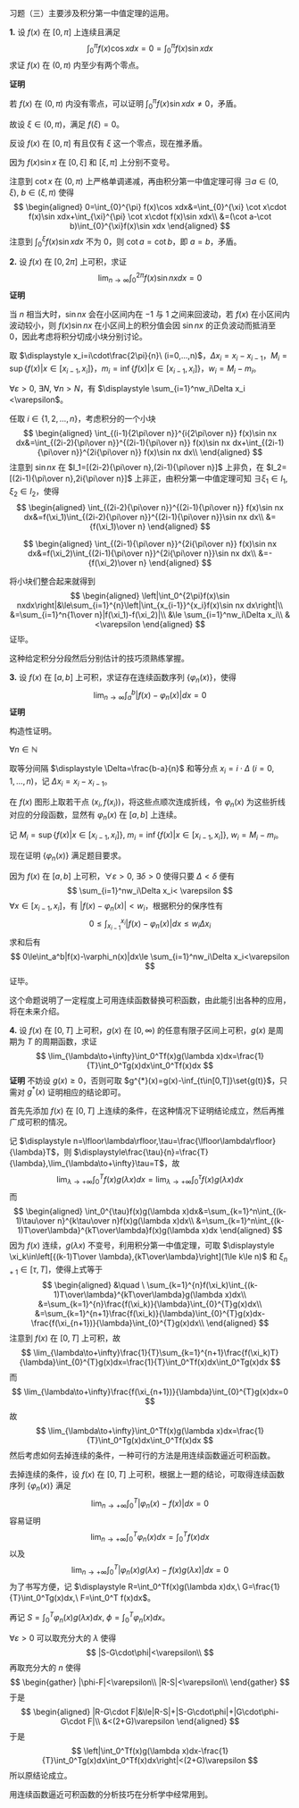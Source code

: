 习题（三）主要涉及积分第一中值定理的运用。

**1.** 设 $f(x)$ 在 $[0,\pi]$ 上连续且满足
$$
\int_0^\pi f(x)\cos xdx=0=\int_0^\pi f(x)\sin xdx
$$
求证 $f(x)$ 在 $(0,\pi)$ 内至少有两个零点。

**证明**

若 $f(x)$ 在 $(0,\pi)$ 内没有零点，可以证明 $\displaystyle \int_0^\pi f(x)\sin xdx\neq 0$，矛盾。

故设 $\xi\in(0,\pi)$，满足 $f(\xi)=0$。

反设 $f(x)$ 在 $[0,\pi]$ 有且仅有 $\xi$ 这一个零点，现在推矛盾。

因为 $f(x)\sin x$ 在 $[0,\xi]$ 和 $[\xi,\pi]$ 上分别不变号。

注意到 $\cot x$ 在 $(0,\pi)$ 上严格单调递减，再由积分第一中值定理可得 $\exists a\in(0,\xi),\ b\in(\xi,\pi)$ 使得
$$
\begin{aligned}
0=\int_{0}^{\pi} f(x)\cos xdx&=\int_{0}^{\xi} \cot x\cdot f(x)\sin xdx+\int_{\xi}^{\pi} \cot x\cdot f(x)\sin xdx\\
&=(\cot a-\cot b)\int_{0}^{\xi}f(x)\sin xdx
\end{aligned}
$$
注意到 $\displaystyle \int_0^\xi f(x)\sin xdx$ 不为 $0$，则 $\cot a=\cot b$，即 $a=b$，矛盾。


**2.** 设 $f(x)$ 在 $[0,2\pi]$ 上可积，求证
$$
\lim_{n\to\infty}\int_0^{2\pi} f(x)\sin nx dx =0
$$
**证明**

当 $n$ 相当大时，$\sin n x$ 会在小区间内在 $-1$ 与 $1$ 之间来回波动，若 $f(x)$ 在小区间内波动较小，则 $f(x)\sin nx$ 在小区间上的积分值会因 $\sin nx$ 的正负波动而抵消至 $0$，因此考虑将积分切成小块分别讨论。

取 $\displaystyle x_i=i\cdot\frac{2\pi}{n}\ (i=0,...,n)$，$\Delta x_i=x_i-x_{i-1}$，$M_i=\sup\{f(x)|x\in[x_{i-1},x_{i}]\}$，$m_i=\inf\{f(x)|x\in[x_{i-1},x_{i}]\}$，$w_i=M_i-m_i$。

$\forall \varepsilon>0,\ \exists N,\ \forall n>N$，有 $\displaystyle \sum_{i=1}^nw_i\Delta x_i <\varepsilon$。

任取 $i\in\{1,2,...,n\}$，考虑积分的一个小块
$$
\begin{aligned}
\int_{(i-1){2\pi\over n}}^{i{2\pi\over n}} f(x)\sin nx dx&=\int_{(2i-2){\pi\over n}}^{(2i-1){\pi\over n}} f(x)\sin nx dx+\int_{(2i-1){\pi\over n}}^{2i{\pi\over n}} f(x)\sin nx dx\\
\end{aligned}
$$
注意到 $\sin nx$ 在 $I_1=[(2i-2){\pi\over n},(2i-1){\pi\over n}]$ 上非负，在 $I_2=[(2i-1){\pi\over n},2i{\pi\over n}]$ 上非正，由积分第一中值定理可知 $\exists \xi_1\in I_1,\xi_2\in I_2$，使得
$$
\begin{aligned}
\int_{(2i-2){\pi\over n}}^{(2i-1){\pi\over n}} f(x)\sin nx dx&=f(\xi_1)\int_{(2i-2){\pi\over n}}^{(2i-1){\pi\over n}}\sin nx dx\\
&={f(\xi_1)\over n}
\end{aligned}
$$

$$
\begin{aligned}
\int_{(2i-1){\pi\over n}}^{2i{\pi\over n}} f(x)\sin nx dx&=f(\xi_2)\int_{(2i-1){\pi\over n}}^{2i{\pi\over n}}\sin nx dx\\
&=-{f(\xi_2)\over n}
\end{aligned}
$$

将小块们整合起来就得到
$$
\begin{aligned}
\left|\int_0^{2\pi}f(x)\sin nxdx\right|&\le\sum_{i=1}^{n}\left|\int_{x_{i-1}}^{x_i}f(x)\sin nx dx\right|\\
&=\sum_{i=1}^n{1\over n}|f(\xi_1)-f(\xi_2)|\\
&\le \sum_{i=1}^nw_i\Delta x_i\\
&<\varepsilon
\end{aligned}
$$
证毕。

这种给定积分分段然后分别估计的技巧须熟练掌握。


**3.** 设 $f(x)$ 在 $[a,b]$ 上可积，求证存在连续函数序列 $\{\varphi_n(x)\}$，使得
$$
\lim_{n\to\infty}\int_a^b|f(x)-\varphi_n(x)|dx=0
$$
**证明**

构造性证明。

$\forall n\in\mathbb{N}$

取等分间隔 $\displaystyle \Delta=\frac{b-a}{n}$ 和等分点 $x_i=i\cdot\Delta\ (i=0,1,...,n)$，记 $\Delta x_i=x_i-x_{i-1}$。

在 $f(x)$ 图形上取若干点 $(x_i,f(x_i))$，将这些点顺次连成折线，令 $\varphi_n(x)$ 为这些折线对应的分段函数，显然有 $\varphi_n(x)$ 在 $[a,b]$ 上连续。

记 $M_i=\sup\{f(x)|x\in[x_{i-1},x_{i}]\},\ m_i=\inf\{f(x)|x\in[x_{i-1},x_{i}]\},\ w_i=M_i-m_i$。

现在证明 $\{\varphi_n(x)\}$ 满足题目要求。

因为 $f(x)$ 在 $[a,b]$ 上可积，$\forall \varepsilon>0,\ \exists \delta>0$ 使得只要 $\Delta < \delta$ 便有
$$
\sum_{i=1}^nw_i\Delta x_i< \varepsilon
$$
$\forall x\in[x_{i-1},x_i]$，有 $|f(x)-\varphi_n(x)|< w_i$，根据积分的保序性有
$$
0\le\int_{x_{i-1}}^{x_i}|f(x)-\varphi_n(x)|dx\le w_i\Delta x_i
$$
求和后有
$$
0\le\int_a^b|f(x)-\varphi_n(x)|dx\le \sum_{i=1}^nw_i\Delta x_i<\varepsilon
$$
证毕。

这个命题说明了一定程度上可用连续函数替换可积函数，由此能引出各种的应用，将在未来介绍。

**4.** 设 $f(x)$ 在 $[0,T]$ 上可积，$g(x)$ 在 $[0,\infty)$ 的任意有限子区间上可积，$g(x)$ 是周期为 $T$ 的周期函数，求证
$$
\lim_{\lambda\to+\infty}\int_0^Tf(x)g(\lambda x)dx=\frac{1}{T}\int_0^Tg(x)dx\int_0^Tf(x)dx
$$
**证明**
不妨设 $g(x)\ge0$，否则可取 $g^{*}(x)=g(x)-\inf_{t\in[0,T]}\set{g(t)}$，只需对 $g^{*}(x)$ 证明相应的结论即可。  

首先先添加 $f(x)$ 在 $[0,T]$ 上连续的条件，在这种情况下证明结论成立，然后再推广成可积的情况。

记 $\displaystyle n=\lfloor\lambda\rfloor,\tau=\frac{\lfloor\lambda\rfloor}{\lambda}T$，则 $\displaystyle\frac{\tau}{n}=\frac{T}{\lambda},\lim_{\lambda\to+\infty}\tau=T$，故
$$
\lim_{\lambda\to+\infty}\int_0^Tf(x)g(\lambda x)dx=\lim_{\lambda\to+\infty}\int_0^\tau f(x)g(\lambda x)dx
$$
而
$$
\begin{aligned}
\int_0^{\tau}f(x)g(\lambda x)dx&=\sum_{k=1}^n\int_{(k-1)\tau\over n}^{k\tau\over n}f(x)g(\lambda x)dx\\
&=\sum_{k=1}^n\int_{(k-1)T\over\lambda}^{kT\over\lambda}f(x)g(\lambda x)dx
\end{aligned}
$$
因为 $f(x)$ 连续，$g(\lambda x)$ 不变号，利用积分第一中值定理，可取 $\displaystyle \xi_k\in\left[{(k-1)T\over \lambda},{kT\over\lambda}\right](1\le k\le n)$ 和 $\xi_{n+1}\in[\tau,T]$，使得上式等于
$$
\begin{aligned}
&\quad \ \sum_{k=1}^{n}f(\xi_k)\int_{(k-1)T\over\lambda}^{kT\over\lambda}g(\lambda x)dx\\
&=\sum_{k=1}^{n}\frac{f(\xi_k)}{\lambda}\int_{0}^{T}g(x)dx\\
&=\sum_{k=1}^{n+1}\frac{f(\xi_k)}{\lambda}\int_{0}^{T}g(x)dx-\frac{f(\xi_{n+1})}{\lambda}\int_{0}^{T}g(x)dx\\
\end{aligned}
$$
注意到 $f(x)$ 在 $[0,T]$ 上可积，故
$$
\lim_{\lambda\to+\infty}\frac{1}{T}\sum_{k=1}^{n+1}\frac{f(\xi_k)T}{\lambda}\int_{0}^{T}g(x)dx=\frac{1}{T}\int_0^Tf(x)dx\int_0^Tg(x)dx
$$
而
$$
\lim_{\lambda\to+\infty}\frac{f(\xi_{n+1})}{\lambda}\int_{0}^{T}g(x)dx=0
$$
故
$$
\lim_{\lambda\to+\infty}\int_0^Tf(x)g(\lambda x)dx=\frac{1}{T}\int_0^Tg(x)dx\int_0^Tf(x)dx
$$
然后考虑如何去掉连续的条件，一种可行的方法是用连续函数逼近可积函数。

去掉连续的条件，设 $f(x)$ 在 $[0,T]$ 上可积，根据上一题的结论，可取得连续函数序列 $\{\varphi_n(x)\}$ 满足
$$
\lim_{n\to+\infty}\int_0^T|\varphi_n(x)-f(x)|dx=0
$$
容易证明
$$
\lim_{n\to+\infty}\int_0^T\varphi_n(x)dx=\int_0^Tf(x) dx
$$
以及
$$
\lim_{n\to+\infty}\int_0^T|\varphi_n(x)g(\lambda x)-f(x)g(\lambda x)|dx=0
$$
为了书写方便，记 $\displaystyle R=\int_0^Tf(x)g(\lambda x)dx,\ G=\frac{1}{T}\int_0^Tg(x)dx,\ F=\int_0^T f(x)dx$。

再记 $\displaystyle S=\int_0^T\varphi_n(x)g(\lambda x)dx,\ \phi=\int_0^T \varphi_n(x)dx$。

$\forall \varepsilon >0$ 可以取充分大的 $\lambda$ 使得
$$
|S-G\cdot\phi|<\varepsilon\\
$$
再取充分大的 $n$ 使得
$$
\begin{gather}
|\phi-F|<\varepsilon\\
|R-S|<\varepsilon\\
\end{gather}
$$
于是
$$
\begin{aligned}
|R-G\cdot F|&\le|R-S|+|S-G\cdot\phi|+|G\cdot\phi-G\cdot F|\\
&<(2+G)\varepsilon
\end{aligned}
$$
于是
$$
\left|\int_0^Tf(x)g(\lambda x)dx-\frac{1}{T}\int_0^Tg(x)dx\int_0^Tf(x)dx\right|<(2+G)\varepsilon
$$
所以原结论成立。

用连续函数逼近可积函数的分析技巧在分析学中经常用到。




























